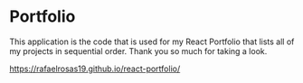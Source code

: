 # Portfolio

This application is the code that is used for my React Portfolio that lists all of my projects in sequential order. Thank you so much for taking a look. 

https://rafaelrosas19.github.io/react-portfolio/
